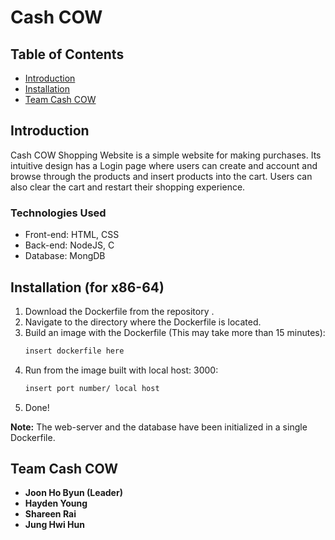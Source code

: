 # Cash COW

## Table of Contents

- [Introduction](#introduction)
- [Installation](#installation)
- [Team Cash COW](#team-Cash-COW)

## Introduction

Cash COW Shopping Website is a simple website for making purchases. Its intuitive design has a Login page where users can create and account and browse through the products and insert products into the cart. Users can also clear the cart and restart their shopping experience.  

### Technologies Used

- Front-end: HTML, CSS
- Back-end: NodeJS, C
- Database: MongDB

## Installation (for x86-64)

1. Download the Dockerfile from the repository .
2. Navigate to the directory where the Dockerfile is located.
3. Build an image with the Dockerfile (This may take more than 15 minutes):
    ```bash
    insert dockerfile here
    ```
4. Run from the image built with local host: 3000:
    ```bash
    insert port number/ local host
    ```
5. Done!

**Note:** The web-server and the database have been initialized in a single Dockerfile.

## Team Cash COW

- **Joon Ho Byun (Leader)**
- **Hayden Young**
- **Shareen Rai**
- **Jung Hwi Hun**


